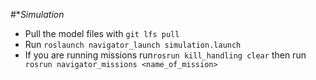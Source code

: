 #**Simulation*

- Pull the model files with `git lfs pull `
- Run `roslaunch navigator_launch simulation.launch`
- If you are running missions run`rosrun kill_handling clear` then run` rosrun navigator_missions <name_of_mission>`
